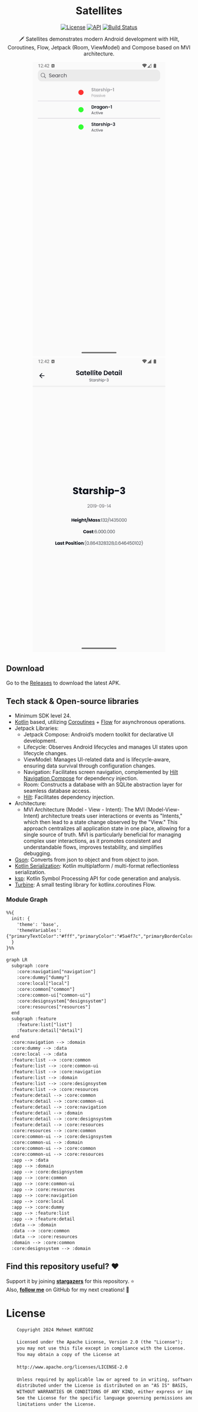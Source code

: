 <h1 align="center">Satellites</h1>

<p align="center">
  <a href="https://opensource.org/licenses/Apache-2.0"><img alt="License" src="https://img.shields.io/badge/License-Apache%202.0-blue.svg"/></a>
  <a href="https://android-arsenal.com/api?level=24"><img alt="API" src="https://img.shields.io/badge/API-24%2B-brightgreen.svg?style=flat"/></a>
  <a href="https://github.com/iamkurtgoz/satellitesapp/actions"><img alt="Build Status" src="https://github.com/iamkurtgoz/satellitesapp/workflows/Android%20Build%20Check/badge.svg"/></a> <br>
</p>

<p align="center">
🗡️ Satellites demonstrates modern Android development with Hilt, Coroutines, Flow, Jetpack (Room, ViewModel) and Compose based on MVI architecture.
</p>

<p align="center">
    <img src="/previews/ss_first.png" height="800"/>
    <img src="/previews/ss_second.png" height="800"/>
</p>


## Download
Go to the [Releases](https://github.com/iamkurtgoz/satellitesapp/releases) to download the latest APK.

## Tech stack & Open-source libraries
- Minimum SDK level 24.
- [Kotlin](https://kotlinlang.org/) based, utilizing [Coroutines](https://github.com/Kotlin/kotlinx.coroutines) + [Flow](https://kotlin.github.io/kotlinx.coroutines/kotlinx-coroutines-core/kotlinx.coroutines.flow/) for asynchronous operations.
- Jetpack Libraries:
    - Jetpack Compose: Android’s modern toolkit for declarative UI development.
    - Lifecycle: Observes Android lifecycles and manages UI states upon lifecycle changes.
    - ViewModel: Manages UI-related data and is lifecycle-aware, ensuring data survival through configuration changes.
    - Navigation: Facilitates screen navigation, complemented by [Hilt Navigation Compose](https://developer.android.com/jetpack/compose/libraries#hilt) for dependency injection.
    - Room: Constructs a database with an SQLite abstraction layer for seamless database access.
    - [Hilt](https://dagger.dev/hilt/): Facilitates dependency injection.
- Architecture:
    - MVI Architecture (Model - View - Intent): The MVI (Model-View-Intent) architecture treats user interactions or events as "Intents," which then lead to a state change observed by the "View." This approach centralizes all application state in one place, allowing for a single source of truth. MVI is particularly beneficial for managing complex user interactions, as it promotes consistent and understandable flows, improves testability, and simplifies debugging.
- [Gson](https://github.com/google/gson): Converts from json to object and from object to json.
- [Kotlin Serialization](https://github.com/Kotlin/kotlinx.serialization): Kotlin multiplatform / multi-format reflectionless serialization.
- [ksp](https://github.com/google/ksp): Kotlin Symbol Processing API for code generation and analysis.
- [Turbine](https://github.com/cashapp/turbine): A small testing library for kotlinx.coroutines Flow.

### Module Graph

```mermaid
%%{
  init: {
    'theme': 'base',
    'themeVariables': {"primaryTextColor":"#fff","primaryColor":"#5a4f7c","primaryBorderColor":"#5a4f7c","lineColor":"#f5a623","tertiaryColor":"#40375c","fontSize":"12px"}
  }
}%%

graph LR
  subgraph :core
    :core:navigation["navigation"]
    :core:dummy["dummy"]
    :core:local["local"]
    :core:common["common"]
    :core:common-ui["common-ui"]
    :core:designsystem["designsystem"]
    :core:resources["resources"]
  end
  subgraph :feature
    :feature:list["list"]
    :feature:detail["detail"]
  end
  :core:navigation --> :domain
  :core:dummy --> :data
  :core:local --> :data
  :feature:list --> :core:common
  :feature:list --> :core:common-ui
  :feature:list --> :core:navigation
  :feature:list --> :domain
  :feature:list --> :core:designsystem
  :feature:list --> :core:resources
  :feature:detail --> :core:common
  :feature:detail --> :core:common-ui
  :feature:detail --> :core:navigation
  :feature:detail --> :domain
  :feature:detail --> :core:designsystem
  :feature:detail --> :core:resources
  :core:resources --> :core:common
  :core:common-ui --> :core:designsystem
  :core:common-ui --> :domain
  :core:common-ui --> :core:common
  :core:common-ui --> :core:resources
  :app --> :data
  :app --> :domain
  :app --> :core:designsystem
  :app --> :core:common
  :app --> :core:common-ui
  :app --> :core:resources
  :app --> :core:navigation
  :app --> :core:local
  :app --> :core:dummy
  :app --> :feature:list
  :app --> :feature:detail
  :data --> :domain
  :data --> :core:common
  :data --> :core:resources
  :domain --> :core:common
  :core:designsystem --> :domain
```
## Find this repository useful? :heart:
Support it by joining __[stargazers](https://github.com/iamkurtgoz/satellitesapp/stargazers)__ for this repository. :star: <br>
Also, __[follow me](https://github.com/iamkurtgoz)__ on GitHub for my next creations! 🤩

# License
```xml
    Copyright 2024 Mehmet KURTGOZ

    Licensed under the Apache License, Version 2.0 (the "License");
    you may not use this file except in compliance with the License.
    You may obtain a copy of the License at

    http://www.apache.org/licenses/LICENSE-2.0

    Unless required by applicable law or agreed to in writing, software
    distributed under the License is distributed on an "AS IS" BASIS,
    WITHOUT WARRANTIES OR CONDITIONS OF ANY KIND, either express or implied.
    See the License for the specific language governing permissions and
    limitations under the License.
```
